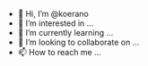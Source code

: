 - 👋 Hi, I’m @koerano
- 👀 I’m interested in ...
- 🌱 I’m currently learning ...
- 💞️ I’m looking to collaborate on ...
- 📫 How to reach me ...

<!---
koerano/koerano is a ✨ special ✨ repository because its `README.md` (this file) appears on your GitHub profile.
You can click the Preview link to take a look at your changes.
--->
